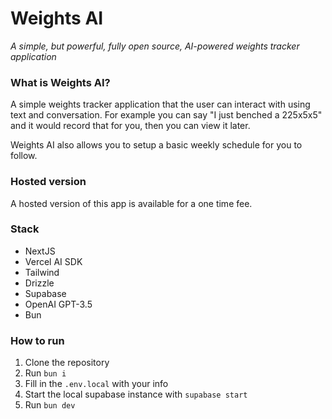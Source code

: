 # Weights AI

*A simple, but powerful, fully open source, AI-powered weights tracker application*

### What is Weights AI?

A simple weights tracker application that the user can interact with using text and conversation. For example you can say "I just benched a 225x5x5" and it would record that for you, then you can view it later.

Weights AI also allows you to setup a basic weekly schedule for you to follow.

### Hosted version

A hosted version of this app is available for a one time fee.

### Stack

- NextJS
- Vercel AI SDK
- Tailwind
- Drizzle
- Supabase
- OpenAI GPT-3.5
- Bun

### How to run

1. Clone the repository
2. Run `bun i`
3. Fill in the `.env.local` with your info
4. Start the local supabase instance with `supabase start`
4. Run `bun dev`


